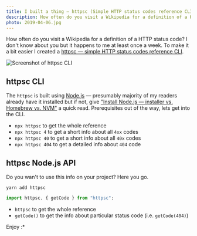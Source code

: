 ```yaml
---
title: I built a thing — httpsc (Simple HTTP status codes reference CLI)
description: How often do you visit a Wikipedia for a definition of a HTTP status code? I don't know about you but it happens to me at least once a week. To make it a bit easier I created a httpsc.
photo: 2019-04-06.jpg
---
```


How often do you visit a Wikipedia for a definition of a HTTP status code? I don't know about you but it happens to me at least once a week. To make it a bit easier I created a [httpsc — simple HTTP status codes reference CLI](https://www.npmjs.com/package/httpsc).

![Screenshot of httpsc CLI](/photos/2019-04-06-1.jpg)

## httpsc CLI

The `httpsc` is built using [Node.js](https://nodejs.org) — presumably majority of my readers already have it installed but if not, give ["Install Node.js — installer vs. Homebrew vs. NVM"](https://pawelgrzybek.com/install-nodejs-installer-vs-homebrew-vs-nvm/) a quick read. Prerequisites out of the way, lets get into the CLI.

- `npx httpsc` to get the whole reference
- `npx httpsc 4` to get a short info about all `4xx` codes
- `npx httpsc 40` to get a short info about all `40x` codes
- `npx httpsc 404` to get a detailed info about `404` code

## httpsc Node.js API

Do you wan't to use this info on your project? Here you go.

```
yarn add httpsc
```

```js
import httpsc, { getCode } from "httpsc";
```

- `httpsc` to get the whole reference
- `getCode()` to get the info about particular status code (i.e. `getCode(404)`)

Enjoy :*
